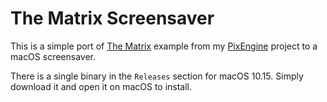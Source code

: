 # The Matrix Screensaver

This is a simple port of [The
Matrix](https://github.com/lukexor/pix-engine/blob/main/examples/matrix.rs)
example from my [PixEngine](https://github.com/lukexor/pix-engine) project to a
macOS screensaver.

There is a single binary in the `Releases` section for macOS 10.15. Simply
download it and open it on macOS to install.
